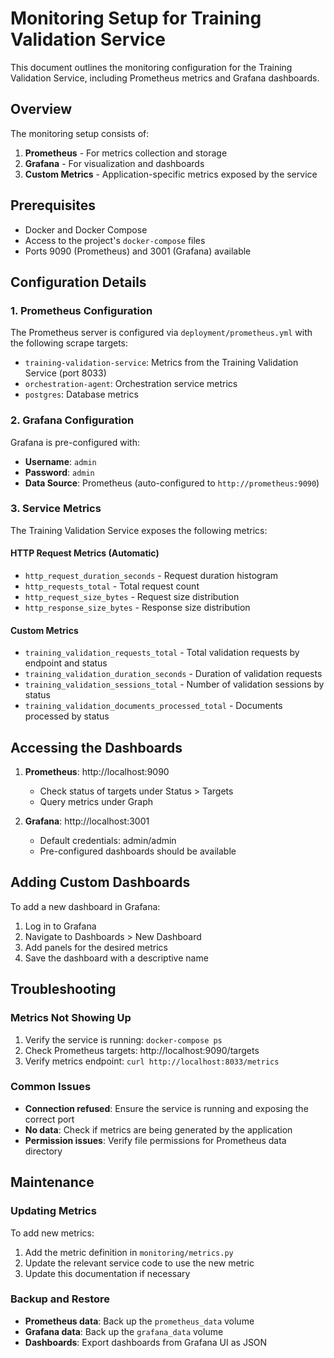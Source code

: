 # Monitoring Setup for Training Validation Service

This document outlines the monitoring configuration for the Training Validation Service, including Prometheus metrics and Grafana dashboards.

## Overview

The monitoring setup consists of:

1. **Prometheus** - For metrics collection and storage
2. **Grafana** - For visualization and dashboards
3. **Custom Metrics** - Application-specific metrics exposed by the service

## Prerequisites

- Docker and Docker Compose
- Access to the project's `docker-compose` files
- Ports 9090 (Prometheus) and 3001 (Grafana) available

## Configuration Details

### 1. Prometheus Configuration

The Prometheus server is configured via `deployment/prometheus.yml` with the following scrape targets:

- `training-validation-service`: Metrics from the Training Validation Service (port 8033)
- `orchestration-agent`: Orchestration service metrics
- `postgres`: Database metrics

### 2. Grafana Configuration

Grafana is pre-configured with:

- **Username**: `admin`
- **Password**: `admin`
- **Data Source**: Prometheus (auto-configured to `http://prometheus:9090`)

### 3. Service Metrics

The Training Validation Service exposes the following metrics:

#### HTTP Request Metrics (Automatic)

- `http_request_duration_seconds` - Request duration histogram
- `http_requests_total` - Total request count
- `http_request_size_bytes` - Request size distribution
- `http_response_size_bytes` - Response size distribution

#### Custom Metrics

- `training_validation_requests_total` - Total validation requests by endpoint and status
- `training_validation_duration_seconds` - Duration of validation requests
- `training_validation_sessions_total` - Number of validation sessions by status
- `training_validation_documents_processed_total` - Documents processed by status

## Accessing the Dashboards

1. **Prometheus**: http://localhost:9090
   - Check status of targets under Status > Targets
   - Query metrics under Graph

2. **Grafana**: http://localhost:3001
   - Default credentials: admin/admin
   - Pre-configured dashboards should be available

## Adding Custom Dashboards

To add a new dashboard in Grafana:

1. Log in to Grafana
2. Navigate to Dashboards > New Dashboard
3. Add panels for the desired metrics
4. Save the dashboard with a descriptive name

## Troubleshooting

### Metrics Not Showing Up

1. Verify the service is running: `docker-compose ps`
2. Check Prometheus targets: http://localhost:9090/targets
3. Verify metrics endpoint: `curl http://localhost:8033/metrics`

### Common Issues

- **Connection refused**: Ensure the service is running and exposing the correct port
- **No data**: Check if metrics are being generated by the application
- **Permission issues**: Verify file permissions for Prometheus data directory

## Maintenance

### Updating Metrics

To add new metrics:

1. Add the metric definition in `monitoring/metrics.py`
2. Update the relevant service code to use the new metric
3. Update this documentation if necessary

### Backup and Restore

- **Prometheus data**: Back up the `prometheus_data` volume
- **Grafana data**: Back up the `grafana_data` volume
- **Dashboards**: Export dashboards from Grafana UI as JSON
